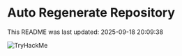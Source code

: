 # Auto Regenerate Repository

This README was last updated: 2025-09-18 20:09:38

 ![TryHackMe](https://tryhackme.com/badge/533634)